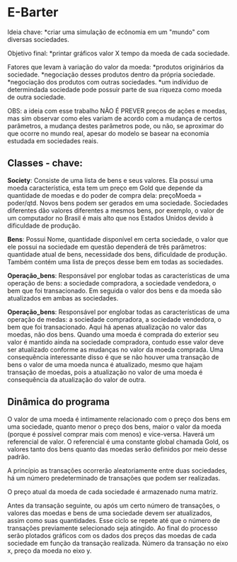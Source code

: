 # E-Barter
Ideia chave:
*criar uma simulação de ecônomia em um "mundo" com diversas sociedades.

Objetivo final:
*printar gráficos valor X tempo da moeda de cada sociedade.

Fatores que levam à variação do valor da moeda:
*produtos originários da sociedade.
*negociação desses produtos dentro da própria sociedade.
*negociação dos produtos com outras sociedades.
*um indíviduo de determindada sociedade pode possuir parte de sua riqueza como moeda de outra sociedade.

OBS: 
a ideia com esse trabalho NÃO É PREVER preços de ações e moedas, mas sim observar como eles variam
de acordo com a mudança de certos parâmetros, a mudança destes parâmetros pode, ou não, se aproximar do que ocorre no mundo real, apesar do modelo se basear na economia estudada em sociedades reais.

## Classes - chave:

**Society**: Consiste de uma lista de bens e seus valores. Ela possui uma moeda característica, esta tem um preço em Gold que depende da quantidade de moedas e do poder de compra dela: preçoMoeda = poder/qtd. Novos bens podem ser gerados em uma sociedade. Sociedades diferentes dão valores diferentes a mesmos bens, por exemplo, o valor de um computador no Brasil é mais alto que nos Estados Unidos devido à dificuldade de produção.     

**Bens**: Possui Nome, quantidade disponível em certa sociedade, o valor que ele possui na sociedade em questão dependerá de três parâmetros: quantidade atual de bens, necessidade dos bens, dificuldade de produção. Também contém uma lista de preços desse bem em todas as sociedades.

**Operação_bens**: Responsável por englobar todas as características de uma operação de bens: a sociedade compradora, a sociedade vendedora, o bem que foi transacionado. Em seguida o valor dos bens e da moeda são atualizados em ambas as sociedades.    

**Operação_bens**: Responsável por englobar todas as características de uma operação de medas: a sociedade compradora, a sociedade vendedora, o bem que foi transacionado. Aqui há apenas atualização no valor das moedas, não dos bens. Quando uma moeda é comprada do exterior seu valor é mantido ainda na sociedade compradora, contudo esse valor deve ser atualizado conforme as mudanças no valor da moeda comprada. Uma consequência interessante disso é que se não houver uma transação de bens o valor de uma moeda nunca é atualizado, mesmo que hajam transação de moedas, pois a atualização no valor de uma moeda é consequência da atualização do valor de outra.

## Dinâmica do programa

O valor de uma moeda é intimamente relacionado com o preço dos bens em uma sociedade, quanto menor o preço dos bens, maior o valor da moeda (porque é possível comprar mais com menos) e vice-versa.
Haverá um referencial de valor. O referencial é uma constante global chamada Gold, os valores tanto dos bens quanto das moedas serão definidos por meio desse padrão.

A princípio as transações ocorrerão aleatoriamente entre duas sociedades, há  um número predeterminado de transações que podem ser realizadas.  

O preço atual da moeda de cada sociedade é armazenado numa matriz. 

Antes da transação seguinte, ou após um certo número de transações, o valores das moedas e bens de uma sociedade devem ser atualizados, assim como suas quantidades. 
Esse ciclo se repete até que o número de transações previamente selecionado seja atingido. Ao final do processo serão plotados gráficos com os dados dos preços das moedas de cada sociedade em função da transação realizada. Número da transação no eixo x, preço da moeda no eixo y.
